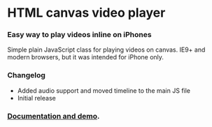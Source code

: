 # HTML canvas video player

### Easy way to play videos inline on iPhones

Simple plain JavaScript class for playing videos on canvas.
IE9+ and modern browsers, but it was intended for iPhone only.

### Changelog
* Added audio support and moved timeline to the main JS file
* Initial release

### [Documentation and demo](http://stanko.github.io/html-canvas-video-player).
